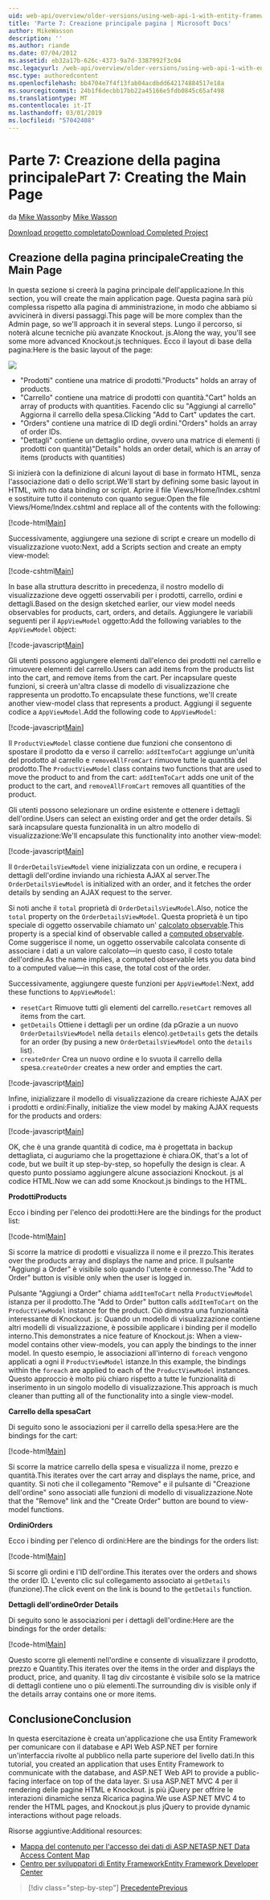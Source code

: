```yaml
---
uid: web-api/overview/older-versions/using-web-api-1-with-entity-framework-5/using-web-api-with-entity-framework-part-7
title: 'Parte 7: Creazione principale pagina | Microsoft Docs'
author: MikeWasson
description: ''
ms.author: riande
ms.date: 07/04/2012
ms.assetid: eb32a17b-626c-4373-9a7d-3387992f3c04
msc.legacyurl: /web-api/overview/older-versions/using-web-api-1-with-entity-framework-5/using-web-api-with-entity-framework-part-7
msc.type: authoredcontent
ms.openlocfilehash: bb4704e7f4f13fab04acdbdd642174884517e18a
ms.sourcegitcommit: 24b1f6decbb17bb22a45166e5fdb0845c65af498
ms.translationtype: MT
ms.contentlocale: it-IT
ms.lasthandoff: 03/01/2019
ms.locfileid: "57042408"
---
```

<a name="part-7-creating-the-main-page"></a><span data-ttu-id="65363-102">Parte 7: Creazione della pagina principale</span><span class="sxs-lookup"><span data-stu-id="65363-102">Part 7: Creating the Main Page</span></span>
====================
<span data-ttu-id="65363-103">da [Mike Wasson](https://github.com/MikeWasson)</span><span class="sxs-lookup"><span data-stu-id="65363-103">by [Mike Wasson](https://github.com/MikeWasson)</span></span>

[<span data-ttu-id="65363-104">Download progetto completato</span><span class="sxs-lookup"><span data-stu-id="65363-104">Download Completed Project</span></span>](http://code.msdn.microsoft.com/ASP-NET-Web-API-with-afa30545)

## <a name="creating-the-main-page"></a><span data-ttu-id="65363-105">Creazione della pagina principale</span><span class="sxs-lookup"><span data-stu-id="65363-105">Creating the Main Page</span></span>

<span data-ttu-id="65363-106">In questa sezione si creerà la pagina principale dell'applicazione.</span><span class="sxs-lookup"><span data-stu-id="65363-106">In this section, you will create the main application page.</span></span> <span data-ttu-id="65363-107">Questa pagina sarà più complessa rispetto alla pagina di amministrazione, in modo che abbiamo si avvicinerà in diversi passaggi.</span><span class="sxs-lookup"><span data-stu-id="65363-107">This page will be more complex than the Admin page, so we'll approach it in several steps.</span></span> <span data-ttu-id="65363-108">Lungo il percorso, si noterà alcune tecniche più avanzate Knockout. js.</span><span class="sxs-lookup"><span data-stu-id="65363-108">Along the way, you'll see some more advanced Knockout.js techniques.</span></span> <span data-ttu-id="65363-109">Ecco il layout di base della pagina:</span><span class="sxs-lookup"><span data-stu-id="65363-109">Here is the basic layout of the page:</span></span>

![](using-web-api-with-entity-framework-part-7/_static/image1.png)

- <span data-ttu-id="65363-110">"Prodotti" contiene una matrice di prodotti.</span><span class="sxs-lookup"><span data-stu-id="65363-110">"Products" holds an array of products.</span></span>
- <span data-ttu-id="65363-111">"Carrello" contiene una matrice di prodotti con quantità.</span><span class="sxs-lookup"><span data-stu-id="65363-111">"Cart" holds an array of products with quantities.</span></span> <span data-ttu-id="65363-112">Facendo clic su "Aggiungi al carrello" Aggiorna il carrello della spesa.</span><span class="sxs-lookup"><span data-stu-id="65363-112">Clicking "Add to Cart" updates the cart.</span></span>
- <span data-ttu-id="65363-113">"Orders" contiene una matrice di ID degli ordini.</span><span class="sxs-lookup"><span data-stu-id="65363-113">"Orders" holds an array of order IDs.</span></span>
- <span data-ttu-id="65363-114">"Dettagli" contiene un dettaglio ordine, ovvero una matrice di elementi (i prodotti con quantità)</span><span class="sxs-lookup"><span data-stu-id="65363-114">"Details" holds an order detail, which is an array of items (products with quantities)</span></span>

<span data-ttu-id="65363-115">Si inizierà con la definizione di alcuni layout di base in formato HTML, senza l'associazione dati o dello script.</span><span class="sxs-lookup"><span data-stu-id="65363-115">We'll start by defining some basic layout in HTML, with no data binding or script.</span></span> <span data-ttu-id="65363-116">Aprire il file Views/Home/Index.cshtml e sostituire tutto il contenuto con quanto segue:</span><span class="sxs-lookup"><span data-stu-id="65363-116">Open the file Views/Home/Index.cshtml and replace all of the contents with the following:</span></span>

[!code-html[Main](using-web-api-with-entity-framework-part-7/samples/sample1.html)]

<span data-ttu-id="65363-117">Successivamente, aggiungere una sezione di script e creare un modello di visualizzazione vuoto:</span><span class="sxs-lookup"><span data-stu-id="65363-117">Next, add a Scripts section and create an empty view-model:</span></span>

[!code-cshtml[Main](using-web-api-with-entity-framework-part-7/samples/sample2.cshtml)]

<span data-ttu-id="65363-118">In base alla struttura descritto in precedenza, il nostro modello di visualizzazione deve oggetti osservabili per i prodotti, carrello, ordini e dettagli.</span><span class="sxs-lookup"><span data-stu-id="65363-118">Based on the design sketched earlier, our view model needs observables for products, cart, orders, and details.</span></span> <span data-ttu-id="65363-119">Aggiungere le variabili seguenti per il `AppViewModel` oggetto:</span><span class="sxs-lookup"><span data-stu-id="65363-119">Add the following variables to the `AppViewModel` object:</span></span>

[!code-javascript[Main](using-web-api-with-entity-framework-part-7/samples/sample3.js)]

<span data-ttu-id="65363-120">Gli utenti possono aggiungere elementi dall'elenco dei prodotti nel carrello e rimuovere elementi del carrello.</span><span class="sxs-lookup"><span data-stu-id="65363-120">Users can add items from the products list into the cart, and remove items from the cart.</span></span> <span data-ttu-id="65363-121">Per incapsulare queste funzioni, si creerà un'altra classe di modello di visualizzazione che rappresenta un prodotto.</span><span class="sxs-lookup"><span data-stu-id="65363-121">To encapsulate these functions, we'll create another view-model class that represents a product.</span></span> <span data-ttu-id="65363-122">Aggiungi il seguente codice a `AppViewModel`.</span><span class="sxs-lookup"><span data-stu-id="65363-122">Add the following code to `AppViewModel`:</span></span>

[!code-javascript[Main](using-web-api-with-entity-framework-part-7/samples/sample4.js?highlight=4)]

<span data-ttu-id="65363-123">Il `ProductViewModel` classe contiene due funzioni che consentono di spostare il prodotto da e verso il carrello: `addItemToCart` aggiunge un'unità del prodotto al carrello e `removeAllFromCart` rimuove tutte le quantità del prodotto.</span><span class="sxs-lookup"><span data-stu-id="65363-123">The `ProductViewModel` class contains two functions that are used to move the product to and from the cart: `addItemToCart` adds one unit of the product to the cart, and `removeAllFromCart` removes all quantities of the product.</span></span>

<span data-ttu-id="65363-124">Gli utenti possono selezionare un ordine esistente e ottenere i dettagli dell'ordine.</span><span class="sxs-lookup"><span data-stu-id="65363-124">Users can select an existing order and get the order details.</span></span> <span data-ttu-id="65363-125">Si sarà incapsulare questa funzionalità in un altro modello di visualizzazione:</span><span class="sxs-lookup"><span data-stu-id="65363-125">We'll encapsulate this functionality into another view-model:</span></span>

[!code-javascript[Main](using-web-api-with-entity-framework-part-7/samples/sample5.js?highlight=4)]

<span data-ttu-id="65363-126">Il `OrderDetailsViewModel` viene inizializzata con un ordine, e recupera i dettagli dell'ordine inviando una richiesta AJAX al server.</span><span class="sxs-lookup"><span data-stu-id="65363-126">The `OrderDetailsViewModel` is initialized with an order, and it fetches the order details by sending an AJAX request to the server.</span></span>

<span data-ttu-id="65363-127">Si noti anche il `total` proprietà di `OrderDetailsViewModel`.</span><span class="sxs-lookup"><span data-stu-id="65363-127">Also, notice the `total` property on the `OrderDetailsViewModel`.</span></span> <span data-ttu-id="65363-128">Questa proprietà è un tipo speciale di oggetto osservabile chiamato un' [calcolato observable](http://knockoutjs.com/documentation/computedObservables.html).</span><span class="sxs-lookup"><span data-stu-id="65363-128">This property is a special kind of observable called a [computed observable](http://knockoutjs.com/documentation/computedObservables.html).</span></span> <span data-ttu-id="65363-129">Come suggerisce il nome, un oggetto osservabile calcolata consente di associare i dati a un valore calcolato&#8212;in questo caso, il costo totale dell'ordine.</span><span class="sxs-lookup"><span data-stu-id="65363-129">As the name implies, a computed observable lets you data bind to a computed value&#8212;in this case, the total cost of the order.</span></span>

<span data-ttu-id="65363-130">Successivamente, aggiungere queste funzioni per `AppViewModel`:</span><span class="sxs-lookup"><span data-stu-id="65363-130">Next, add these functions to `AppViewModel`:</span></span>

- <span data-ttu-id="65363-131">`resetCart` Rimuove tutti gli elementi del carrello.</span><span class="sxs-lookup"><span data-stu-id="65363-131">`resetCart` removes all items from the cart.</span></span>
- <span data-ttu-id="65363-132">`getDetails` Ottiene i dettagli per un ordine (da pGrazie a un nuovo `OrderDetailsViewModel` nella `details` elenco).</span><span class="sxs-lookup"><span data-stu-id="65363-132">`getDetails` gets the details for an order (by pusing a new `OrderDetailsViewModel` onto the `details` list).</span></span>
- <span data-ttu-id="65363-133">`createOrder` Crea un nuovo ordine e lo svuota il carrello della spesa.</span><span class="sxs-lookup"><span data-stu-id="65363-133">`createOrder` creates a new order and empties the cart.</span></span>


[!code-javascript[Main](using-web-api-with-entity-framework-part-7/samples/sample6.js?highlight=4)]

<span data-ttu-id="65363-134">Infine, inizializzare il modello di visualizzazione da creare richieste AJAX per i prodotti e ordini:</span><span class="sxs-lookup"><span data-stu-id="65363-134">Finally, initialize the view model by making AJAX requests for the products and orders:</span></span>

[!code-javascript[Main](using-web-api-with-entity-framework-part-7/samples/sample7.js)]

<span data-ttu-id="65363-135">OK, che è una grande quantità di codice, ma è progettata in backup dettagliata, ci auguriamo che la progettazione è chiara.</span><span class="sxs-lookup"><span data-stu-id="65363-135">OK, that's a lot of code, but we built it up step-by-step, so hopefully the design is clear.</span></span> <span data-ttu-id="65363-136">A questo punto possiamo aggiungere alcune associazioni Knockout. js al codice HTML.</span><span class="sxs-lookup"><span data-stu-id="65363-136">Now we can add some Knockout.js bindings to the HTML.</span></span>

<span data-ttu-id="65363-137">**Prodotti**</span><span class="sxs-lookup"><span data-stu-id="65363-137">**Products**</span></span>

<span data-ttu-id="65363-138">Ecco i binding per l'elenco dei prodotti:</span><span class="sxs-lookup"><span data-stu-id="65363-138">Here are the bindings for the product list:</span></span>

[!code-html[Main](using-web-api-with-entity-framework-part-7/samples/sample8.html)]

<span data-ttu-id="65363-139">Si scorre la matrice di prodotti e visualizza il nome e il prezzo.</span><span class="sxs-lookup"><span data-stu-id="65363-139">This iterates over the products array and displays the name and price.</span></span> <span data-ttu-id="65363-140">Il pulsante "Aggiungi a Order" è visibile solo quando l'utente è connesso.</span><span class="sxs-lookup"><span data-stu-id="65363-140">The "Add to Order" button is visible only when the user is logged in.</span></span>

<span data-ttu-id="65363-141">Pulsante "Aggiungi a Order" chiama `addItemToCart` nella `ProductViewModel` istanza per il prodotto.</span><span class="sxs-lookup"><span data-stu-id="65363-141">The "Add to Order" button calls `addItemToCart` on the `ProductViewModel` instance for the product.</span></span> <span data-ttu-id="65363-142">Ciò dimostra una funzionalità interessante di Knockout. js: Quando un modello di visualizzazione contiene altri modelli di visualizzazione, è possibile applicare i binding per il modello interno.</span><span class="sxs-lookup"><span data-stu-id="65363-142">This demonstrates a nice feature of Knockout.js: When a view-model contains other view-models, you can apply the bindings to the inner model.</span></span> <span data-ttu-id="65363-143">In questo esempio, le associazioni all'interno di `foreach` vengono applicati a ogni il `ProductViewModel` istanze.</span><span class="sxs-lookup"><span data-stu-id="65363-143">In this example, the bindings within the `foreach` are applied to each of the `ProductViewModel` instances.</span></span> <span data-ttu-id="65363-144">Questo approccio è molto più chiaro rispetto a tutte le funzionalità di inserimento in un singolo modello di visualizzazione.</span><span class="sxs-lookup"><span data-stu-id="65363-144">This approach is much cleaner than putting all of the functionality into a single view-model.</span></span>

<span data-ttu-id="65363-145">**Carrello della spesa**</span><span class="sxs-lookup"><span data-stu-id="65363-145">**Cart**</span></span>

<span data-ttu-id="65363-146">Di seguito sono le associazioni per il carrello della spesa:</span><span class="sxs-lookup"><span data-stu-id="65363-146">Here are the bindings for the cart:</span></span>

[!code-html[Main](using-web-api-with-entity-framework-part-7/samples/sample9.html)]

<span data-ttu-id="65363-147">Si scorre la matrice carrello della spesa e visualizza il nome, prezzo e quantità.</span><span class="sxs-lookup"><span data-stu-id="65363-147">This iterates over the cart array and displays the name, price, and quantity.</span></span> <span data-ttu-id="65363-148">Si noti che il collegamento "Remove" e il pulsante di "Creazione dell'ordine" sono associati alle funzioni di modello di visualizzazione.</span><span class="sxs-lookup"><span data-stu-id="65363-148">Note that the "Remove" link and the "Create Order" button are bound to view-model functions.</span></span>

<span data-ttu-id="65363-149">**Ordini**</span><span class="sxs-lookup"><span data-stu-id="65363-149">**Orders**</span></span>

<span data-ttu-id="65363-150">Ecco i binding per l'elenco di ordini:</span><span class="sxs-lookup"><span data-stu-id="65363-150">Here are the bindings for the orders list:</span></span>

[!code-html[Main](using-web-api-with-entity-framework-part-7/samples/sample10.html)]

<span data-ttu-id="65363-151">Si scorre gli ordini e l'ID dell'ordine.</span><span class="sxs-lookup"><span data-stu-id="65363-151">This iterates over the orders and shows the order ID.</span></span> <span data-ttu-id="65363-152">L'evento clic sul collegamento associato ai `getDetails` (funzione).</span><span class="sxs-lookup"><span data-stu-id="65363-152">The click event on the link is bound to the `getDetails` function.</span></span>

<span data-ttu-id="65363-153">**Dettagli dell'ordine**</span><span class="sxs-lookup"><span data-stu-id="65363-153">**Order Details**</span></span>

<span data-ttu-id="65363-154">Di seguito sono le associazioni per i dettagli dell'ordine:</span><span class="sxs-lookup"><span data-stu-id="65363-154">Here are the bindings for the order details:</span></span>

[!code-html[Main](using-web-api-with-entity-framework-part-7/samples/sample11.html)]

<span data-ttu-id="65363-155">Questo scorre gli elementi nell'ordine e consente di visualizzare il prodotto, prezzo e Quantity.</span><span class="sxs-lookup"><span data-stu-id="65363-155">This iterates over the items in the order and displays the product, price, and quanity.</span></span> <span data-ttu-id="65363-156">Il tag div circostante è visibile solo se la matrice di dettagli contiene uno o più elementi.</span><span class="sxs-lookup"><span data-stu-id="65363-156">The surrounding div is visible only if the details array contains one or more items.</span></span>

## <a name="conclusion"></a><span data-ttu-id="65363-157">Conclusione</span><span class="sxs-lookup"><span data-stu-id="65363-157">Conclusion</span></span>

<span data-ttu-id="65363-158">In questa esercitazione è creata un'applicazione che usa Entity Framework per comunicare con il database e API Web ASP.NET per fornire un'interfaccia rivolte al pubblico nella parte superiore del livello dati.</span><span class="sxs-lookup"><span data-stu-id="65363-158">In this tutorial, you created an application that uses Entity Framework to communicate with the database, and ASP.NET Web API to provide a public-facing interface on top of the data layer.</span></span> <span data-ttu-id="65363-159">Si usa ASP.NET MVC 4 per il rendering delle pagine HTML e Knockout. js più jQuery per offrire le interazioni dinamiche senza Ricarica pagina.</span><span class="sxs-lookup"><span data-stu-id="65363-159">We use ASP.NET MVC 4 to render the HTML pages, and Knockout.js plus jQuery to provide dynamic interactions without page reloads.</span></span>

<span data-ttu-id="65363-160">Risorse aggiuntive:</span><span class="sxs-lookup"><span data-stu-id="65363-160">Additional resources:</span></span>

- [<span data-ttu-id="65363-161">Mappa del contenuto per l'accesso dei dati di ASP.NET</span><span class="sxs-lookup"><span data-stu-id="65363-161">ASP.NET Data Access Content Map</span></span>](https://msdn.microsoft.com/library/6759sth4.aspx)
- [<span data-ttu-id="65363-162">Centro per sviluppatori di Entity Framework</span><span class="sxs-lookup"><span data-stu-id="65363-162">Entity Framework Developer Center</span></span>](https://msdn.microsoft.com/data/ef)

> [!div class="step-by-step"]
> [<span data-ttu-id="65363-163">Precedente</span><span class="sxs-lookup"><span data-stu-id="65363-163">Previous</span></span>](using-web-api-with-entity-framework-part-6.md)
